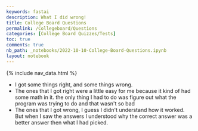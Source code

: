 ```yaml
---
keywords: fastai
description: What I did wrong!
title: College Board Questions
permalink: /Collegeboard/Questions
categories: [College Board Quizzes/Tests]
toc: true
comments: true
nb_path: _notebooks/2022-10-10-College-Board-Questions.ipynb
layout: notebook
---
```


<!--
#################################################
### THIS FILE WAS AUTOGENERATED! DO NOT EDIT! ###
#################################################
# file to edit: _notebooks/2022-10-10-College-Board-Questions.ipynb
-->

<div class="container" id="notebook-container">
        
<div class="cell border-box-sizing text_cell rendered"><div class="inner_cell">
<div class="text_cell_render border-box-sizing rendered_html">
<p>{% include nav_data.html %}</p>

</div>
</div>
</div>
<div class="cell border-box-sizing text_cell rendered"><div class="inner_cell">
<div class="text_cell_render border-box-sizing rendered_html">
<ul>
<li>I got some things right, and some things wrong.</li>
<li>The ones that I got right were a little easy for me because it kind of had some math in it. the only thing I had to do was figure out what the program was trying to do and that wasn't so bad</li>
<li>The ones that I got wrong, I guess I didn't understand how it worked. But when I saw the answers I understood why the correct answer was a better answer then what I had picked.</li>
</ul>

</div>
</div>
</div>
</div>
 

